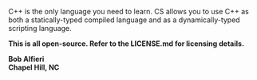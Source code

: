 <p>
C++ is the only language you need to learn.  CS allows you to use C++ as both a statically-typed compiled language
and as a dynamically-typed scripting language.
</p>

<p>
<b>This is all open-source.  Refer to the LICENSE.md for licensing details.
</p>

<p>
Bob Alfieri<br>
Chapel Hill, NC
</p>
